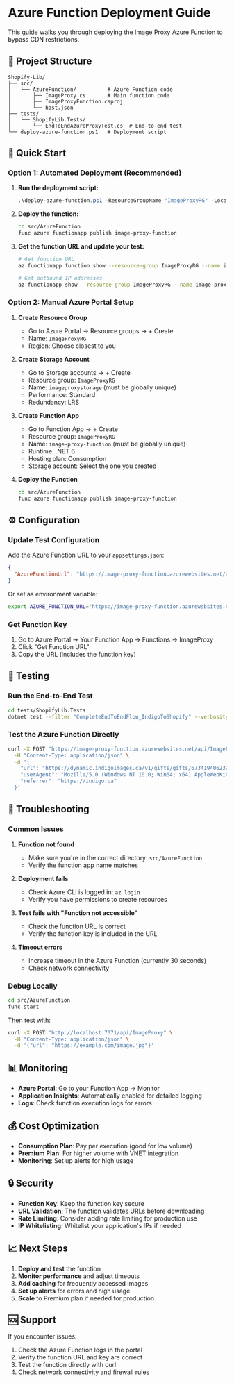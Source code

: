 # Azure Function Deployment Guide

This guide walks you through deploying the Image Proxy Azure Function to bypass CDN restrictions.

## 📁 Project Structure

```
Shopify-Lib/
├── src/
│   └── AzureFunction/          # Azure Function code
│       ├── ImageProxy.cs       # Main function code
│       ├── ImageProxyFunction.csproj
│       └── host.json
├── tests/
│   └── ShopifyLib.Tests/
│       └── EndToEndAzureProxyTest.cs  # End-to-end test
└── deploy-azure-function.ps1   # Deployment script
```

## 🚀 Quick Start

### Option 1: Automated Deployment (Recommended)

1. **Run the deployment script:**
   ```powershell
   .\deploy-azure-function.ps1 -ResourceGroupName "ImageProxyRG" -Location "eastus" -FunctionAppName "image-proxy-function" -StorageAccountName "imageproxystorage"
   ```

2. **Deploy the function:**
   ```bash
   cd src/AzureFunction
   func azure functionapp publish image-proxy-function
   ```

3. **Get the function URL and update your test:**
   ```bash
   # Get function URL
   az functionapp function show --resource-group ImageProxyRG --name image-proxy-function --function-name ImageProxy --query "invokeUrlTemplate"
   
   # Get outbound IP addresses
   az functionapp show --resource-group ImageProxyRG --name image-proxy-function --query "outboundIpAddresses"
   ```

### Option 2: Manual Azure Portal Setup

1. **Create Resource Group**
   - Go to Azure Portal → Resource groups → + Create
   - Name: `ImageProxyRG`
   - Region: Choose closest to you

2. **Create Storage Account**
   - Go to Storage accounts → + Create
   - Resource group: `ImageProxyRG`
   - Name: `imageproxystorage` (must be globally unique)
   - Performance: Standard
   - Redundancy: LRS

3. **Create Function App**
   - Go to Function App → + Create
   - Resource group: `ImageProxyRG`
   - Name: `image-proxy-function` (must be globally unique)
   - Runtime: .NET 6
   - Hosting plan: Consumption
   - Storage account: Select the one you created

4. **Deploy the Function**
   ```bash
   cd src/AzureFunction
   func azure functionapp publish image-proxy-function
   ```

## ⚙️ Configuration

### Update Test Configuration

Add the Azure Function URL to your `appsettings.json`:

```json
{
  "AzureFunctionUrl": "https://image-proxy-function.azurewebsites.net/api/ImageProxy?code=YOUR_FUNCTION_KEY"
}
```

Or set as environment variable:
```bash
export AZURE_FUNCTION_URL="https://image-proxy-function.azurewebsites.net/api/ImageProxy?code=YOUR_FUNCTION_KEY"
```

### Get Function Key

1. Go to Azure Portal → Your Function App → Functions → ImageProxy
2. Click "Get Function URL"
3. Copy the URL (includes the function key)

## 🧪 Testing

### Run the End-to-End Test

```bash
cd tests/ShopifyLib.Tests
dotnet test --filter "CompleteEndToEndFlow_IndigoToShopify" --verbosity normal
```

### Test the Azure Function Directly

```bash
curl -X POST "https://image-proxy-function.azurewebsites.net/api/ImageProxy?code=YOUR_KEY" \
  -H "Content-Type: application/json" \
  -d '{
    "url": "https://dynamic.indigoimages.ca/v1/gifts/gifts/673419406239/1.jpg",
    "userAgent": "Mozilla/5.0 (Windows NT 10.0; Win64; x64) AppleWebKit/537.36",
    "referrer": "https://indigo.ca"
  }'
```

## 🔧 Troubleshooting

### Common Issues

1. **Function not found**
   - Make sure you're in the correct directory: `src/AzureFunction`
   - Verify the function app name matches

2. **Deployment fails**
   - Check Azure CLI is logged in: `az login`
   - Verify you have permissions to create resources

3. **Test fails with "Function not accessible"**
   - Check the function URL is correct
   - Verify the function key is included in the URL

4. **Timeout errors**
   - Increase timeout in the Azure Function (currently 30 seconds)
   - Check network connectivity

### Debug Locally

```bash
cd src/AzureFunction
func start
```

Then test with:
```bash
curl -X POST "http://localhost:7071/api/ImageProxy" \
  -H "Content-Type: application/json" \
  -d '{"url": "https://example.com/image.jpg"}'
```

## 📊 Monitoring

- **Azure Portal**: Go to your Function App → Monitor
- **Application Insights**: Automatically enabled for detailed logging
- **Logs**: Check function execution logs for errors

## 💰 Cost Optimization

- **Consumption Plan**: Pay per execution (good for low volume)
- **Premium Plan**: For higher volume with VNET integration
- **Monitoring**: Set up alerts for high usage

## 🔒 Security

- **Function Key**: Keep the function key secure
- **URL Validation**: The function validates URLs before downloading
- **Rate Limiting**: Consider adding rate limiting for production use
- **IP Whitelisting**: Whitelist your application's IPs if needed

## 📈 Next Steps

1. **Deploy and test** the function
2. **Monitor performance** and adjust timeouts
3. **Add caching** for frequently accessed images
4. **Set up alerts** for errors and high usage
5. **Scale** to Premium plan if needed for production

## 🆘 Support

If you encounter issues:

1. Check the Azure Function logs in the portal
2. Verify the function URL and key are correct
3. Test the function directly with curl
4. Check network connectivity and firewall rules 